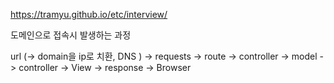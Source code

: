 https://tramyu.github.io/etc/interview/



도메인으로 접속시 발생하는 과정

url (-> domain을 ip로 치환, DNS ) -> requests -> route -> controller -> model -> controller -> View -> response -> Browser

